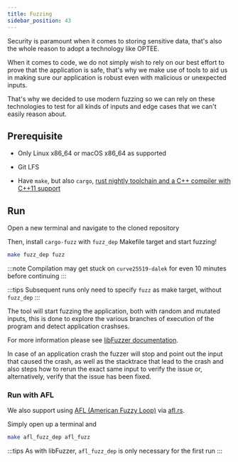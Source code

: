 ```yaml
---
title: Fuzzing
sidebar_position: 43
---
```


Security is paramount when it comes to storing sensitive data, that's also the whole reason to adopt a technology like OPTEE.

When it comes to code, we do not simply wish to rely on our best effort to prove that the application is safe, that's why we make use of tools to aid us in making sure our application is robust even with malicious or unexpected inputs.

That's why we decided to use modern fuzzing so we can rely on these technologies to test for all kinds of inputs and edge cases that we can't easily reason about.

## Prerequisite

- Only Linux x86\_64 or macOS x86\_64 as supported

- Git LFS

- Have `make`, but also `cargo`, [rust nightly toolchain and a C++ compiler with C++11 support](https://github.com/rust-fuzz/cargo-fuzz#installation)

## Run

Open a new terminal and navigate to the cloned repository

Then, install `cargo-fuzz` with `fuzz_dep` Makefile target and start fuzzing!

```bash
make fuzz_dep fuzz
```

:::note Compilation may get stuck on `curve25519-dalek` for even 10 minutes before continuing
:::

:::tips Subsequent runs only need to specify `fuzz` as make target, without `fuzz_dep`
:::

The tool will start fuzzing the application, both with random and mutated inputs, this is done to explore the various branches of execution of the program and detect application crashses.

For more information please see [libFuzzer documentation](https://llvm.org/docs/LibFuzzer.html).

In case of an application crash the fuzzer will stop and point out the input that caused the crash, as well as the stacktrace that lead to the crash and also steps how to rerun the exact same input to verify the issue or, alternatively, verify that the issue has been fixed.

### Run with AFL

We also support using [AFL (American Fuzzy Loop)](https://lcamtuf.coredump.cx/afl/) via [afl.rs](https://github.com/rust-fuzz/afl.rs).

Simply open up a terminal and
```bash
make afl_fuzz_dep afl_fuzz
```

:::tips As with libFuzzer, `afl_fuzz_dep` is only necessary for the first run
:::
